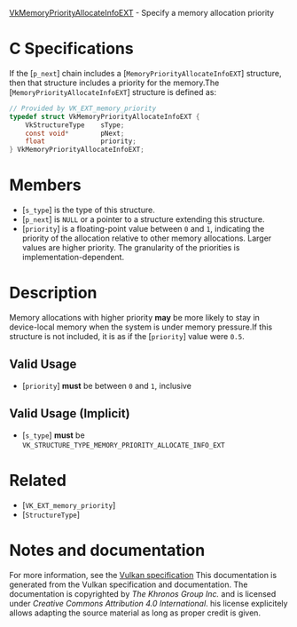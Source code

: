 [VkMemoryPriorityAllocateInfoEXT](https://www.khronos.org/registry/vulkan/specs/1.3-extensions/man/html/VkMemoryPriorityAllocateInfoEXT.html) - Specify a memory allocation priority

# C Specifications
If the [`p_next`] chain includes a [`MemoryPriorityAllocateInfoEXT`]
structure, then that structure includes a priority for the memory.The [`MemoryPriorityAllocateInfoEXT`] structure is defined as:
```c
// Provided by VK_EXT_memory_priority
typedef struct VkMemoryPriorityAllocateInfoEXT {
    VkStructureType    sType;
    const void*        pNext;
    float              priority;
} VkMemoryPriorityAllocateInfoEXT;
```

# Members
- [`s_type`] is the type of this structure.
- [`p_next`] is `NULL` or a pointer to a structure extending this structure.
- [`priority`] is a floating-point value between `0` and `1`, indicating the priority of the allocation relative to other memory allocations. Larger values are higher priority. The granularity of the priorities is implementation-dependent.

# Description
Memory allocations with higher priority  **may**  be more likely to stay in
device-local memory when the system is under memory pressure.If this structure is not included, it is as if the [`priority`] value were
`0.5`.
## Valid Usage
-  [`priority`] **must**  be between `0` and `1`, inclusive

## Valid Usage (Implicit)
-  [`s_type`] **must**  be `VK_STRUCTURE_TYPE_MEMORY_PRIORITY_ALLOCATE_INFO_EXT`

# Related
- [`VK_EXT_memory_priority`]
- [`StructureType`]

# Notes and documentation
For more information, see the [Vulkan specification](https://www.khronos.org/registry/vulkan/specs/1.3-extensions/html/vkspec.html)
This documentation is generated from the Vulkan specification and documentation.
The documentation is copyrighted by *The Khronos Group Inc.* and is licensed under *Creative Commons Attribution 4.0 International*.
his license explicitely allows adapting the source material as long as proper credit is given.
        
